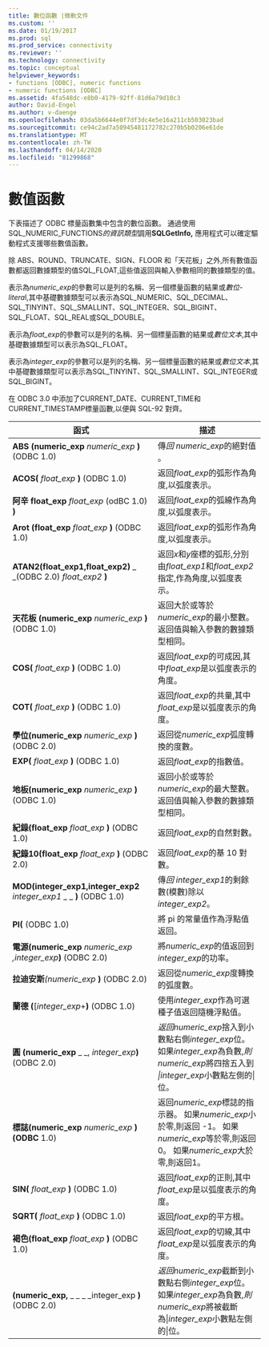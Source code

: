 ```yaml
---
title: 數位函數 |微軟文件
ms.custom: ''
ms.date: 01/19/2017
ms.prod: sql
ms.prod_service: connectivity
ms.reviewer: ''
ms.technology: connectivity
ms.topic: conceptual
helpviewer_keywords:
- functions [ODBC], numeric functions
- numeric functions [ODBC]
ms.assetid: 4fa548dc-e8b0-4179-92ff-81d6a79d10c3
author: David-Engel
ms.author: v-daenge
ms.openlocfilehash: 03da5b6644e0f7df3dc4e5e16a211cb503023bad
ms.sourcegitcommit: ce94c2ad7a50945481172782c270b5b0206e61de
ms.translationtype: MT
ms.contentlocale: zh-TW
ms.lasthandoff: 04/14/2020
ms.locfileid: "81299868"
---
```

# <a name="numeric-functions"></a>數值函數
下表描述了 ODBC 標量函數集中包含的數位函數。 通過使用SQL_NUMERIC_FUNCTIONS*的資訊類型*調用**SQLGetInfo,** 應用程式可以確定驅動程式支援哪些數值函數。  
  
 除 ABS、ROUND、TRUNCATE、SIGN、FLOOR 和「天花板」之外,所有數值函數都返回數據類型的值SQL_FLOAT,這些值返回與輸入參數相同的數據類型的值。  
  
 表示為*numeric_exp*的參數可以是列的名稱、另一個標量函數的結果或*數位-litera*l,其中基礎數據類型可以表示為SQL_NUMERIC、SQL_DECIMAL、SQL_TINYINT、SQL_SMALLINT、SQL_INTEGER、SQL_BIGINT、SQL_FLOAT、SQL_REAL或SQL_DOUBLE。  
  
 表示為*float_exp*的參數可以是列的名稱、另一個標量函數的結果或*數位文本*,其中基礎數據類型可以表示為SQL_FLOAT。  
  
 表示為*integer_exp*的參數可以是列的名稱、另一個標量函數的結果或*數位文本*,其中基礎數據類型可以表示為SQL_TINYINT、SQL_SMALLINT、SQL_INTEGER或SQL_BIGINT。  
  
 在 ODBC 3.0 中添加了CURRENT_DATE、CURRENT_TIME和CURRENT_TIMESTAMP標量函數,以便與 SQL-92 對齊。  
  
|函式|描述|  
|--------------|-----------------|  
|**ABS (numeric_exp** _numeric_exp_ **)** (ODBC 1.0)|傳*回 numeric_exp*的絕對值 。|  
|**ACOS(** _float_exp_ **)** (ODBC 1.0)|返回*float_exp*的弧形作為角度,以弧度表示。|  
|**阿辛 float_exp** _float_exp_ (odBC 1.0) **)**|返回*float_exp*的弧線作為角度,以弧度表示。|  
|**Arot (float_exp** _float_exp_ **)** (ODBC 1.0)|返回*float_exp*的弧形作為角度,以弧度表示。|  
|**ATAN2(float_exp1,float_exp2)** _ _(ODBC 2.0) _float_exp2_ **)**|返回*x*和*y*座標的弧形,分別由*float_exp1*和*float_exp2*指定,作為角度,以弧度表示。|  
|**天花板 (numeric_exp** _numeric_exp_ **)** (ODBC 1.0)|返回大於或等於*numeric_exp*的最小整數。 返回值與輸入參數的數據類型相同。|  
|**COS(** _float_exp_ **)** (ODBC 1.0)|返回*float_exp*的可成因,其中*float_exp*是以弧度表示的角度。|  
|**COT(** _float_exp_ **)** (ODBC 1.0)|返回*float_exp*的共量,其中*float_exp*是以弧度表示的角度。|  
|**學位(numeric_exp** _numeric_exp_ **)** (ODBC 2.0)|返回從*numeric_exp*弧度轉換的度數。|  
|**EXP(** _float_exp_ **)** (ODBC 1.0)|返回*float_exp*的指數值。|  
|**地板(numeric_exp** _numeric_exp_ **)** (ODBC 1.0)|返回小於或等於*numeric_exp*的最大整數。 返回值與輸入參數的數據類型相同。|  
|**紀錄(float_exp** _float_exp_ **)** (ODBC 1.0)|返回*float_exp*的自然對數。|  
|**紀錄10(float_exp** _float_exp_ **)** (ODBC 2.0)|返回*float_exp*的基 10 對數。|  
|**MOD(integer_exp1,integer_exp2** _integer_exp1_ _ _ **)** (ODBC 1.0)|傳*回 integer_exp1*的剩餘數(模數)除以*integer_exp2*。|  
|**PI(** (ODBC 1.0)|將 pi 的常量值作為浮點值返回。|  
|**電源(numeric_exp** _numeric_exp_ _,integer_exp_**)** (ODBC 2.0)|將*numeric_exp*的值返回到*integer_exp*的功率。|  
|**拉迪安斯**_(numeric_exp_ **)** (ODBC 2.0)|返回從*numeric_exp*度轉換的弧度數。|  
|**蘭德 (**[*integer_exp*+**)** (ODBC 1.0)|使用*integer_exp*作為可選種子值返回隨機浮點值。|  
|**圓 (numeric_exp** _ _, _integer_exp_**)** (ODBC 2.0)|*返回numeric_exp*捨入到小數點右側*integer_exp*位。 如果*integer_exp*為負數,*則numeric_exp*將四捨五入到 *&#124;integer_exp*小數點左側的&#124;位。|  
|**標誌(numeric_exp** _numeric_exp_ **)(ODBC** 1.0)|返回*numeric_exp*標誌的指示器。 如果*numeric_exp*小於零,則返回 -1。 如果*numeric_exp*等於零,則返回 0。 如果*numeric_exp*大於零,則返回1。|  
|**SIN(** _float_exp_ **)** (ODBC 1.0)|返回*float_exp*的正則,其中*float_exp*是以弧度表示的角度。|  
|**SQRT(** _float_exp_ **)** (ODBC 1.0)|返回*float_exp*的平方根。|  
|**褐色(float_exp** _float_exp_ **)** (ODBC 1.0)|返回*float_exp*的切線,其中*float_exp*是以弧度表示的角度。|  
|**(numeric_exp,** _ _ _ _integer_exp **)** (ODBC 2.0)|*返回numeric_exp*截斷到小數點右側*integer_exp*位。 如果*integer_exp*為負數,*則numeric_exp*將被截斷為&#124;*integer_exp*小數點左側的&#124;位。|
